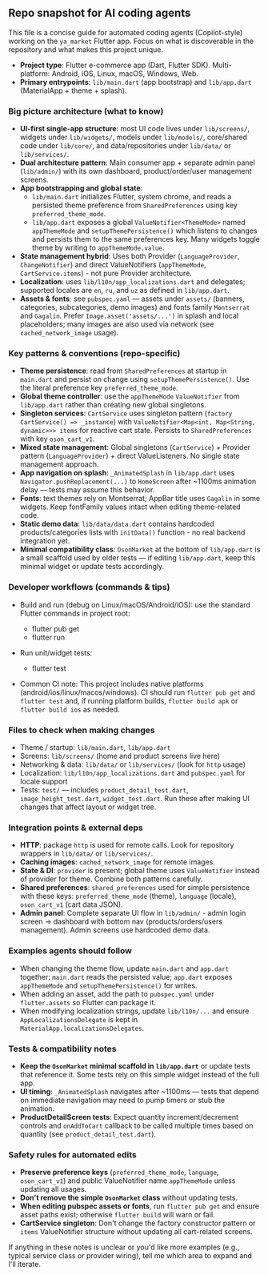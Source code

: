 ## Repo snapshot for AI coding agents

This file is a concise guide for automated coding agents (Copilot-style) working on the `ya_market` Flutter app. Focus on what is discoverable in the repository and what makes this project unique.

- **Project type**: Flutter e-commerce app (Dart, Flutter SDK). Multi-platform: Android, iOS, Linux, macOS, Windows, Web.
- **Primary entrypoints**: `lib/main.dart` (app bootstrap) and `lib/app.dart` (MaterialApp + theme + splash).

### Big picture architecture (what to know)

- **UI-first single-app structure**: most UI code lives under `lib/screens/`, widgets under `lib/widgets/`, models under `lib/models/`, core/shared code under `lib/core/`, and data/repositories under `lib/data/` or `lib/services/`.
- **Dual architecture pattern**: Main consumer app + separate admin panel (`lib/admin/`) with its own dashboard, product/order/user management screens.
- **App bootstrapping and global state**:
  - `lib/main.dart` initializes Flutter, system chrome, and reads a persisted theme preference from `SharedPreferences` using key `preferred_theme_mode`.
  - `lib/app.dart` exposes a global `ValueNotifier<ThemeMode>` named `appThemeMode` and `setupThemePersistence()` which listens to changes and persists them to the same preferences key. Many widgets toggle theme by writing to `appThemeMode.value`.
- **State management hybrid**: Uses both Provider (`LanguageProvider`, `ChangeNotifier`) and direct ValueNotifiers (`appThemeMode`, `CartService.items`) - not pure Provider architecture.
- **Localization**: uses `lib/l10n/app_localizations.dart` and delegates; supported locales are `en`, `ru`, and `uz` as defined in `lib/app.dart`.
- **Assets & fonts**: see `pubspec.yaml` — assets under `assets/` (banners, categories, subcategories, demo images) and fonts family `Montserrat` and `Gagalin`. Prefer `Image.asset('assets/...')` in splash and local placeholders; many images are also used via network (see `cached_network_image` usage).

### Key patterns & conventions (repo-specific)

- **Theme persistence**: read from `SharedPreferences` at startup in `main.dart` and persist on change using `setupThemePersistence()`. Use the literal preference key `preferred_theme_mode`.
- **Global theme controller**: use the `appThemeMode` `ValueNotifier` from `lib/app.dart` rather than creating new global singletons.
- **Singleton services**: `CartService` uses singleton pattern (`factory CartService() => _instance`) with `ValueNotifier<Map<int, Map<String, dynamic>>> items` for reactive cart state. Persists to `SharedPreferences` with key `oson_cart_v1`.
- **Mixed state management**: Global singletons (`CartService`) + Provider pattern (`LanguageProvider`) + direct ValueListeners. No single state management approach.
- **App navigation on splash**: `_AnimatedSplash` in `lib/app.dart` uses `Navigator.pushReplacement(...)` to `HomeScreen` after ~1100ms animation delay — tests may assume this behavior.
- **Fonts**: text themes rely on Montserrat; AppBar title uses `Gagalin` in some widgets. Keep fontFamily values intact when editing theme-related code.
- **Static demo data**: `lib/data/data.dart` contains hardcoded products/categories lists with `initData()` function - no real backend integration yet.
- **Minimal compatibility class**: `OsonMarket` at the bottom of `lib/app.dart` is a small scaffold used by older tests — if editing `lib/app.dart`, keep this minimal widget or update tests accordingly.

### Developer workflows (commands & tips)

- Build and run (debug on Linux/macOS/Android/iOS): use the standard Flutter commands in project root:

  - flutter pub get
  - flutter run

- Run unit/widget tests:

  - flutter test

- Common CI note: This project includes native platforms (android/ios/linux/macos/windows). CI should run `flutter pub get` and `flutter test` and, if running platform builds, `flutter build apk` or `flutter build ios` as needed.

### Files to check when making changes

- Theme / startup: `lib/main.dart`, `lib/app.dart`
- Screens: `lib/screens/` (home and product screens live here)
- Networking & data: `lib/data/` or `lib/services/` (look for `http` usage)
- Localization: `lib/l10n/app_localizations.dart` and `pubspec.yaml` for locale support
- Tests: `test/` — includes `product_detail_test.dart`, `image_height_test.dart`, `widget_test.dart`. Run these after making UI changes that affect layout or widget tree.

### Integration points & external deps

- **HTTP**: package `http` is used for remote calls. Look for repository wrappers in `lib/data/` or `lib/services/`.
- **Caching images**: `cached_network_image` for remote images.
- **State & DI**: `provider` is present; global theme uses `ValueNotifier` instead of provider for theme. Combine both patterns carefully.
- **Shared preferences**: `shared_preferences` used for simple persistence with these keys: `preferred_theme_mode` (theme), `language` (locale), `oson_cart_v1` (cart data JSON).
- **Admin panel**: Complete separate UI flow in `lib/admin/` - admin login screen → dashboard with bottom nav (products/orders/users management). Admin screens use hardcoded demo data.

### Examples agents should follow

- When changing the theme flow, update `main.dart` and `app.dart` together: `main.dart` reads the persisted value; `app.dart` exposes `appThemeMode` and `setupThemePersistence()` for writes.
- When adding an asset, add the path to `pubspec.yaml` under `flutter.assets` so Flutter can package it.
- When modifying localization strings, update `lib/l10n/...` and ensure `AppLocalizationsDelegate` is kept in `MaterialApp.localizationsDelegates`.

### Tests & compatibility notes

- **Keep the `OsonMarket` minimal scaffold in `lib/app.dart`** or update tests that reference it. Some tests rely on this simple widget instead of the full app.
- **UI timing**: `_AnimatedSplash` navigates after ~1100ms — tests that depend on immediate navigation may need to pump timers or stub the animation.
- **ProductDetailScreen tests**: Expect quantity increment/decrement controls and `onAddToCart` callback to be called multiple times based on quantity (see `product_detail_test.dart`).

### Safety rules for automated edits

- **Preserve preference keys** (`preferred_theme_mode`, `language`, `oson_cart_v1`) and public ValueNotifier name `appThemeMode` unless updating all usages.
- **Don't remove the simple `OsonMarket` class** without updating tests.
- **When editing pubspec assets or fonts**, run `flutter pub get` and ensure asset paths exist; otherwise `flutter build` will warn or fail.
- **CartService singleton**: Don't change the factory constructor pattern or `items` ValueNotifier structure without updating all cart-related screens.

If anything in these notes is unclear or you'd like more examples (e.g., typical service class or provider wiring), tell me which area to expand and I'll iterate.
